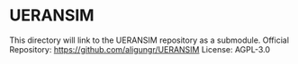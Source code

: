 # UERANSIM
This directory will link to the UERANSIM repository as a submodule.
Official Repository: https://github.com/aligungr/UERANSIM
License: AGPL-3.0
